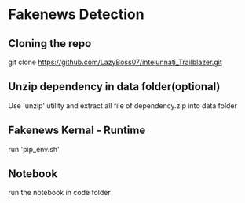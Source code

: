 ﻿# Fakenews Detection
## Cloning the repo 

  git clone https://github.com/LazyBoss07/intelunnati_Trailblazer.git

## Unzip dependency in data folder(optional)

  Use 'unzip' utility and extract all file of dependency.zip into data folder

## Fakenews Kernal - Runtime

  run 'pip_env.sh'

## Notebook 

  run the notebook in code folder 
